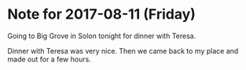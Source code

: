 # Note for 2017-08-11 (Friday)

Going to Big Grove in Solon tonight for dinner with Teresa. 

Dinner with Teresa was very nice. Then we came back to my place and made out for a few hours.
